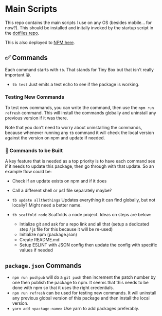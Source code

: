 # Main Scripts

This repo contains the main scripts I use on any OS (besides mobile... for now?). This should be installed and initally invoked by the startup script in the [dotfiles repo](https://github.com/aneuhold/dotfiles).

This is also deployed to [NPM here](https://www.npmjs.com/package/@aneuhold/main-scripts).

## ✅ Commands

Each command starts with `tb`. That stands for Tiny Box but that isn't really important 😛.

- `tb test` Just emits a test echo to see if the package is working.

### Testing New Commands

To test new commands, you can write the command, then use the `npm run refresh` command. This will install the commands globally and uninstall any previous version if it was there.

Note that you don't need to worry about uninstalling the commands, because whenever running any `tb` command it will check the local version against the version on npm and update if needed. 

### 🚧 Commands to be Built

A key feature that is needed as a top priority is to have each command see if it needs to update this package, then go through with that update. So an example flow could be:
- Check if an update exists on npm and if it does
- Call a different shell or ps1 file separately maybe?

- `tb update allthethings` Updates everything it can find globally, but not locally? Might need a better name.
- `tb scaffold node` Scaffolds a node project. Ideas on steps are below:
  - Intialize git and ask for a repo link and all that (setup a dedicated step / js file for this because it will be re-used)
  - Initialize npm (package.json)
  - Create README.md
  - Setup ESLINT with JSON config then update the config with specific values if needed

## `package.json` Commands

- `npm run pushpub` will do a `git push` then increment the patch number by one then publish the package to npm. It seems that this needs to be done with npm so that it uses the right credentials.
- `npm run refresh` can be used for testing new commands. It will uninstall any previous global version of this package and then install the local version.
- `yarn add <package-name>` Use yarn to add packages preferably.